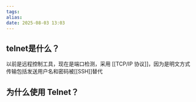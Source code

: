```yaml
---
tags: 
alias: 
date: 2025-08-03 13:03
---
```

## telnet是什么？

以前是远程控制工具，现在是端口检测，采用 [[TCP/IP 协议]]，因为是明文方式传输包括发送用户名和密码被[[SSH]]替代

## 为什么使用 Telnet？
